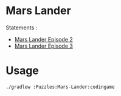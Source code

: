 # Mars Lander

Statements : 
* [Mars Lander Episode 2](https://www.codingame.com/training/medium/mars-lander-episode-2)
* [Mars Lander Episode 3](https://www.codingame.com/training/expert/mars-lander-episode-3)

# Usage 

```bash
./gradlew :Puzzles:Mars-Lander:codingame
```